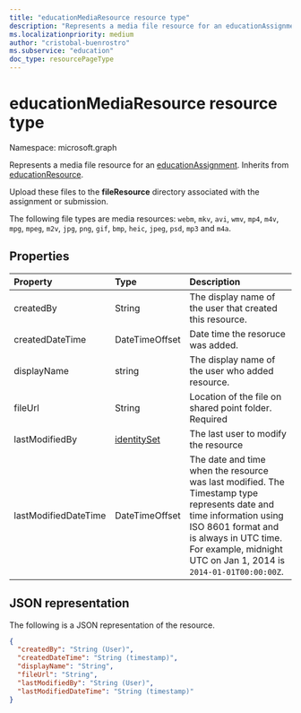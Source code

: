 ```yaml
---
title: "educationMediaResource resource type"
description: "Represents a media file resource for an educationAssignment. Inherits from educationResource"
ms.localizationpriority: medium
author: "cristobal-buenrostro"
ms.subservice: "education"
doc_type: resourcePageType
---
```


# educationMediaResource resource type

Namespace: microsoft.graph

Represents a media file resource for an [educationAssignment](educationassignment.md). Inherits from [educationResource](educationresource.md).

Upload these files to the **fileResource** directory associated with the assignment or submission.

The following file types are media resources: `webm`, `mkv`, `avi`, `wmv`, `mp4`, `m4v`, `mpg`, `mpeg`, `m2v`, `jpg`, `png`, `gif`, `bmp`, `heic`, `jpeg`, `psd`, `mp3` and `m4a`.

## Properties
| Property	   | Type	|Description|
|:---------------|:--------|:----------|
|createdBy|String|The display name of the user that created this resource.|
|createdDateTime|DateTimeOffset|Date time the resoruce was added.|
|displayName|string|The display name of the user who added resource.|
|fileUrl|String|Location of the file on shared point folder. Required|
|lastModifiedBy|[identitySet](identityset.md)|The last user to modify the resource|
|lastModifiedDateTime|DateTimeOffset|The date and time when the resource was last modified. The Timestamp type represents date and time information using ISO 8601 format and is always in UTC time. For example, midnight UTC on Jan 1, 2014 is `2014-01-01T00:00:00Z`.|

## JSON representation

The following is a JSON representation of the resource.

<!-- {
  "blockType": "resource",
  "optionalProperties": [
  ],
  "@odata.type": "microsoft.graph.educationMediaResource"
}-->

```json
{
  "createdBy": "String (User)",
  "createdDateTime": "String (timestamp)",
  "displayName": "String",
  "fileUrl": "String",
  "lastModifiedBy": "String (User)",
  "lastModifiedDateTime": "String (timestamp)"
}

```

<!-- uuid: 8fcb5dbc-d5aa-4681-8e31-b001d5168d79
2015-10-25 14:57:30 UTC -->
<!--
{
  "type": "#page.annotation",
  "description": "educationMediaResource resource",
  "keywords": "",
  "section": "documentation",
  "tocPath": "",
  "suppressions": []
}
-->


